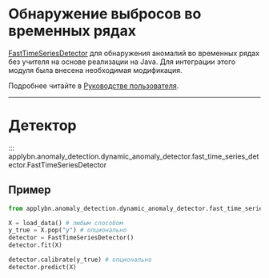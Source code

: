# Обнаружение выбросов во временных рядах

[FastTimeSeriesDetector](#detector) для обнаружения аномалий во временных рядах без учителя
на основе реализации на Java. Для интеграции этого модуля была внесена необходимая модификация.

Подробнее читайте в [Руководстве пользователя](../../user-guide/anomaly_detection_module/time_series_detection.md).

---

# Детектор
::: applybn.anomaly_detection.dynamic_anomaly_detector.fast_time_series_detector.FastTimeSeriesDetector

## Пример

```python
from applybn.anomaly_detection.dynamic_anomaly_detector.fast_time_series_detector import FastTimeSeriesDetector

X = load_data() # любым способом
y_true = X.pop("y") # опционально
detector = FastTimeSeriesDetector()
detector.fit(X)

detector.calibrate(y_true) # опционально
detector.predict(X)
```
